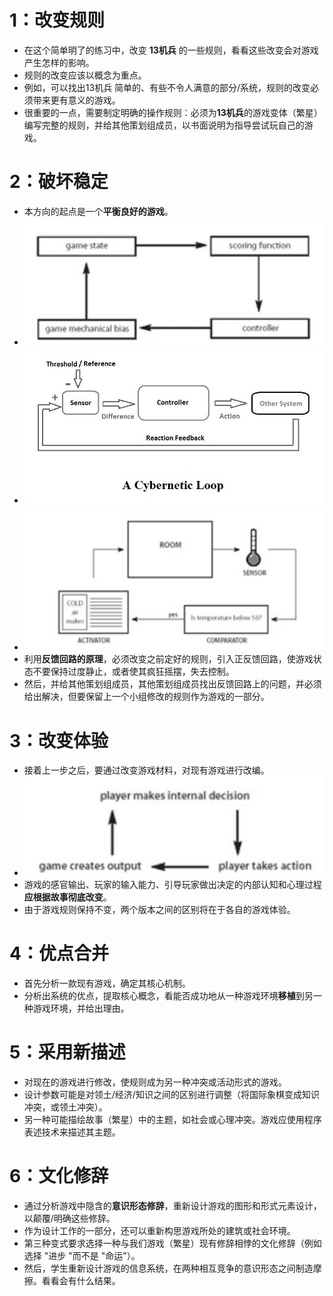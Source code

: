 # 1：改变规则

- 在这个简单明了的练习中，改变 **13机兵** 的一些规则，看看这些改变会对游戏产生怎样的影响。
- 规则的改变应该以概念为重点。
- 例如，可以找出13机兵 简单的、有些不令人满意的部分/系统，规则的改变必须带来更有意义的游戏。
- 很重要的一点，需要制定明确的操作规则：必须为**13机兵**的游戏变体（繁星）编写完整的规则，并给其他策划组成员，以书面说明为指导尝试玩自己的游戏。

# 2：破坏稳定

- 本方向的起点是一个**平衡良好的游戏**。
- ![alt text](image.png)
- ![alt text](image-1.png)
- ![alt text](image-2.png)
- 利用**反馈回路的原理**，必须改变之前定好的规则，引入正反馈回路，使游戏状态不要保持过度静止，或者使其疯狂摇摆，失去控制。
- 然后，并给其他策划组成员，其他策划组成员找出反馈回路上的问题，并必须给出解决，但要保留上一个小组修改的规则作为游戏的一部分。

# 3：改变体验

- 接着上一步之后，要通过改变游戏材料，对现有游戏进行改编。
- ![alt text](image-3.png)
- 游戏的感官输出、玩家的输入能力、引导玩家做出决定的内部认知和心理过程 **应根据故事彻底改变**。
- 由于游戏规则保持不变，两个版本之间的区别将在于各自的游戏体验。

# 4：优点合并

- 首先分析一款现有游戏，确定其核心机制。
- 分析出系统的优点，提取核心概念，看能否成功地从一种游戏环境**移植**到另一种游戏环境，并给出理由。

# 5：采用新描述

- 对现在的游戏进行修改，使规则成为另一种冲突或活动形式的游戏。
- 设计参数可能是对领土/经济/知识之间的区别进行调整（将国际象棋变成知识冲突，或领土冲突）。
- 另一种可能描绘故事（繁星）中的主题，如社会或心理冲突。游戏应使用程序表述技术来描述其主题。

# 6：文化修辞

- 通过分析游戏中隐含的**意识形态修辞**，重新设计游戏的图形和形式元素设计，以颠覆/明确这些修辞。
- 作为设计工作的一部分，还可以重新构思游戏所处的建筑或社会环境。
- 第三种变式要求选择一种与我们游戏（繁星）现有修辞相悖的文化修辞（例如选择 "进步 "而不是 "命运"）。
- 然后，学生重新设计游戏的信息系统，在两种相互竞争的意识形态之间制造摩擦。看看会有什么结果。
